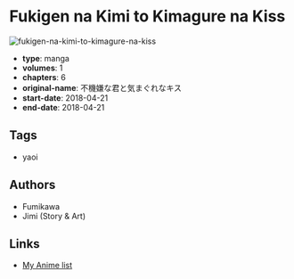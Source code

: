 # Fukigen na Kimi to Kimagure na Kiss

![fukigen-na-kimi-to-kimagure-na-kiss](https://cdn.myanimelist.net/images/manga/2/224171.jpg)

-   **type**: manga
-   **volumes**: 1
-   **chapters**: 6
-   **original-name**: 不機嫌な君と気まぐれなキス
-   **start-date**: 2018-04-21
-   **end-date**: 2018-04-21

## Tags

-   yaoi

## Authors

-   Fumikawa
-   Jimi (Story & Art)

## Links

-   [My Anime list](https://myanimelist.net/manga/119995/Fukigen_na_Kimi_to_Kimagure_na_Kiss)
